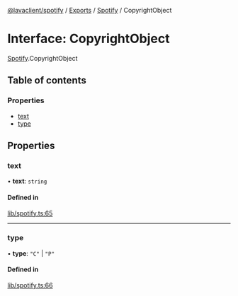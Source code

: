 [@lavaclient/spotify](../README.md) / [Exports](../modules.md) / [Spotify](../modules/Spotify.md) / CopyrightObject

# Interface: CopyrightObject

[Spotify](../modules/Spotify.md).CopyrightObject

## Table of contents

### Properties

- [text](Spotify.CopyrightObject.md#text)
- [type](Spotify.CopyrightObject.md#type)

## Properties

### text

• **text**: `string`

#### Defined in

[lib/spotify.ts:65](https://github.com/lavaclient/plugins/blob/122f37d/packages/spotify/src/lib/spotify.ts#L65)

___

### type

• **type**: ``"C"`` \| ``"P"``

#### Defined in

[lib/spotify.ts:66](https://github.com/lavaclient/plugins/blob/122f37d/packages/spotify/src/lib/spotify.ts#L66)
